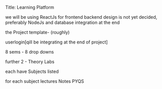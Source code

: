 Title: Learning Platform

we will be using ReactJs for frontend
backend design is not yet decided, 
preferably NodeJs and 
database integration at the end

the Project template-
(roughly)


userlogin[qill be integrating at the end of project]

8 sems - 8 drop downs

further 2 - Theory 
            Labs

each have Subjects listed


for each subject 
                    lectures
                    Notes
                    PYQS
                    